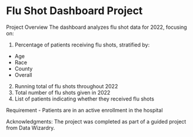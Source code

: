 # Flu Shot Dashboard Project
Project Overview
The dashboard analyzes flu shot data for 2022, focusing on:
1) Percentage of patients receiving flu shots, stratified by:
- Age
- Race
- County
- Overall
2) Running total of flu shots throughout 2022
3) Total number of flu shots given in 2022
4) List of patients indicating whether they received flu shots

Requirement - Patients are in an active enrollment in the hospital

Acknowledgments:
The project was completed as part of a guided project from Data Wizardry. 
